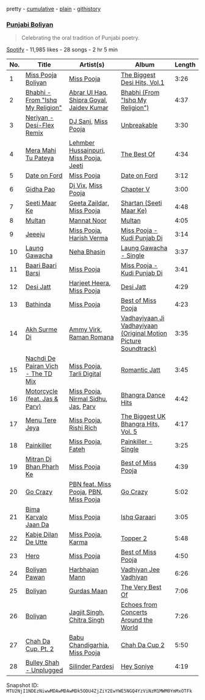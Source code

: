pretty - [cumulative](/playlists/cumulative/37i9dQZF1DWYvgG8eEwPaP.md) - [plain](/playlists/plain/37i9dQZF1DWYvgG8eEwPaP) - [githistory](https://github.githistory.xyz/mackorone/spotify-playlist-archive/blob/main/playlists/plain/37i9dQZF1DWYvgG8eEwPaP)

### [Punjabi Boliyan](https://open.spotify.com/playlist/37i9dQZF1DWYvgG8eEwPaP)

> Celebrating the oral tradition of Punjabi poetry.

[Spotify](https://open.spotify.com/user/spotify) - 11,985 likes - 28 songs - 2 hr 5 min

| No. | Title | Artist(s) | Album | Length |
|---|---|---|---|---|
| 1 | [Miss Pooja Boliyan](https://open.spotify.com/track/5WBWieyRiaNL3c8hJe9o0m) | [Miss Pooja](https://open.spotify.com/artist/0DyXyd0D6fMUsuD6yONANx) | [The Biggest Desi Hits, Vol.1](https://open.spotify.com/album/4sLPyGhZ7aSuX5o7NJEdmy) | 3:26 |
| 2 | [Bhabhi \- From "Ishq My Religion"](https://open.spotify.com/track/1scZ5UKdbOv8XBtVH7c43V) | [Abrar Ul Haq](https://open.spotify.com/artist/5Z1MqXZgG3ooTyK3oqQVpw), [Shipra Goyal](https://open.spotify.com/artist/7gOZcXPfLtLbFgUyHGV7cZ), [Jaidev Kumar](https://open.spotify.com/artist/3jFf4UnboFrqsHZA8qBkH8) | [Bhabhi \(From "Ishq My Religion"\)](https://open.spotify.com/album/3PSh4IapNx8UAzagdJ8UYT) | 4:37 |
| 3 | [Neriyan \- Desi\-Flex Remix](https://open.spotify.com/track/2qeOC4INMJQTGTxBxOH8Li) | [DJ Sanj](https://open.spotify.com/artist/1kfqHPfj8yygKGMD3NrDE5), [Miss Pooja](https://open.spotify.com/artist/0DyXyd0D6fMUsuD6yONANx) | [Unbreakable](https://open.spotify.com/album/0iMtL5czlwziTmdnEe7v2A) | 3:30 |
| 4 | [Mera Mahi Tu Pateya](https://open.spotify.com/track/7LfMSGFnFIsEXl0qrCOns9) | [Lehmber Hussainpuri](https://open.spotify.com/artist/7w4cOzDZ5rfomlKHfunmbV), [Miss Pooja](https://open.spotify.com/artist/0DyXyd0D6fMUsuD6yONANx), [Jeeti](https://open.spotify.com/artist/0yqLAqvEr9ZXO4faQUObL9) | [The Best Of](https://open.spotify.com/album/4qQpcuOPa0gf9u5FMfmCSe) | 4:34 |
| 5 | [Date on Ford](https://open.spotify.com/track/3vpVc8rECvMxRZfeeYH41k) | [Miss Pooja](https://open.spotify.com/artist/0DyXyd0D6fMUsuD6yONANx) | [Date on Ford](https://open.spotify.com/album/10HZwOxWii41Fz0eNgetaW) | 3:12 |
| 6 | [Gidha Pao](https://open.spotify.com/track/1BkrWeaFsiMEoe00xoMPHc) | [Dj Vix](https://open.spotify.com/artist/5C2hod2OHi2TpmWG4XNQjS), [Miss Pooja](https://open.spotify.com/artist/0DyXyd0D6fMUsuD6yONANx) | [Chapter V](https://open.spotify.com/album/29rY1iTeNob4RkzjILu5gA) | 3:00 |
| 7 | [Seeti Maar Ke](https://open.spotify.com/track/5NiLpcsWJnKqftntyvyyEV) | [Geeta Zaildar](https://open.spotify.com/artist/78rdC4FvVaOJmEgfjlUi4a), [Miss Pooja](https://open.spotify.com/artist/0DyXyd0D6fMUsuD6yONANx) | [Shartan \(Seeti Maar Ke\)](https://open.spotify.com/album/0D6ZUI004iUbOCzeOPDWX6) | 4:48 |
| 8 | [Multan](https://open.spotify.com/track/2Qr6caRtWpQitY0t7qjsxi) | [Mannat Noor](https://open.spotify.com/artist/0TxBLummgAxRkxn21HrLDp) | [Multan](https://open.spotify.com/album/0QQwhLBFDqjzMiWYcQaiNi) | 4:05 |
| 9 | [Jeeeju](https://open.spotify.com/track/2HuNp9hrtekl32F5YGgoB0) | [Miss Pooja](https://open.spotify.com/artist/0DyXyd0D6fMUsuD6yONANx), [Harish Verma](https://open.spotify.com/artist/6JfYDFQWMlAMizvlVIMdFX) | [Miss Pooja \- Kudi Punjab Di](https://open.spotify.com/album/5MV1TtROzY1r75MunvHdeY) | 3:14 |
| 10 | [Laung Gawacha](https://open.spotify.com/track/7mgGEXpbBMCOHgIUqdfARm) | [Neha Bhasin](https://open.spotify.com/artist/4E5oyNFcB3uXLkLdjYmP9Z) | [Laung Gawacha \- Single](https://open.spotify.com/album/1mO4qPhqz1SPVTgvHve7ak) | 3:37 |
| 11 | [Baari Baari Barsi](https://open.spotify.com/track/2xCdRazgyBUYtPtEaxrFw3) | [Miss Pooja](https://open.spotify.com/artist/0DyXyd0D6fMUsuD6yONANx) | [Miss Pooja \- Kudi Punjab Di](https://open.spotify.com/album/5MV1TtROzY1r75MunvHdeY) | 3:41 |
| 12 | [Desi Jatt](https://open.spotify.com/track/5xC73xyQ9Wiyn7IphIepjQ) | [Harjeet Heera](https://open.spotify.com/artist/4ij4nj6ZPn7T4FFE9knGCI), [Miss Pooja](https://open.spotify.com/artist/0DyXyd0D6fMUsuD6yONANx) | [Desi Jatt](https://open.spotify.com/album/7f8hL1HTI0j1J5DrAObD4v) | 4:29 |
| 13 | [Bathinda](https://open.spotify.com/track/3PXMOjduIIgqtEKCa9JEML) | [Miss Pooja](https://open.spotify.com/artist/0DyXyd0D6fMUsuD6yONANx) | [Best of Miss Pooja](https://open.spotify.com/album/7KOSz005q6xlD4bfCKcSw0) | 4:23 |
| 14 | [Akh Surme Di](https://open.spotify.com/track/0CQfzve7uGmOSWjAsQSZSe) | [Ammy Virk](https://open.spotify.com/artist/2RlWC7XKizSOsZ8F3uGi59), [Raman Romana](https://open.spotify.com/artist/7mJ4nj92W37kxFUmTZXpbv) | [Vadhayiyaan Ji Vadhayiyaan \(Original Motion Picture Soundtrack\)](https://open.spotify.com/album/200xbCAhb4tXcR8UWOkz8p) | 3:35 |
| 15 | [Nachdi De Pairan Vich \- The TD Mix](https://open.spotify.com/track/37Jyck288MWxC42kimJTf7) | [Miss Pooja](https://open.spotify.com/artist/0DyXyd0D6fMUsuD6yONANx), [Tarli Digital](https://open.spotify.com/artist/3HnnQuxIRLSc69XMDesEbr) | [Romantic Jatt](https://open.spotify.com/album/0AWuL0QXKaLRjh0WwndvgL) | 3:45 |
| 16 | [Motorcycle \(feat\. Jas & Parv\)](https://open.spotify.com/track/3FCM9ml9B68NohWFkHTBBC) | [Miss Pooja](https://open.spotify.com/artist/0DyXyd0D6fMUsuD6yONANx), [Nirmal Sidhu](https://open.spotify.com/artist/5WhL0sP8YGFIVZmbSVZsMD), [Jas](https://open.spotify.com/artist/5KuD9S59fTMTIaDRDIFme2), [Parv](https://open.spotify.com/artist/71j4xwlyEnBQ92JgCXJe2i) | [Bhangra Dance Hits](https://open.spotify.com/album/1ZQKNF5ON8Ihz1YWgXF7QK) | 4:42 |
| 17 | [Menu Tere Jeya](https://open.spotify.com/track/7oojiUzsQZz52EC36joBzT) | [Miss Pooja](https://open.spotify.com/artist/0DyXyd0D6fMUsuD6yONANx), [Rishi Rich](https://open.spotify.com/artist/2DpITTpb4v5SQtB3iA4A44) | [The Biggest UK Bhangra Hits, Vol\. 5](https://open.spotify.com/album/3cQ7UsnZzJI9NY2FLi8Dr8) | 4:17 |
| 18 | [Painkiller](https://open.spotify.com/track/2a7Mun0qIv8Xr0raXZwAP7) | [Miss Pooja](https://open.spotify.com/artist/0DyXyd0D6fMUsuD6yONANx), [Fateh](https://open.spotify.com/artist/1t44XSPiW7z8PebleCo7uP) | [Painkiller \- Single](https://open.spotify.com/album/5xnkPSxaEFhsc2pu019e66) | 3:25 |
| 19 | [Mitran Di Bhan Pharh Ke](https://open.spotify.com/track/6ZTlIOLbOEX8Pp1A4DQyXA) | [Miss Pooja](https://open.spotify.com/artist/0DyXyd0D6fMUsuD6yONANx) | [Best of Miss Pooja](https://open.spotify.com/album/7KOSz005q6xlD4bfCKcSw0) | 4:39 |
| 20 | [Go Crazy](https://open.spotify.com/track/2UWwYNUvpSUt9TswL2PnoP) | [PBN feat\. Miss Pooja](https://open.spotify.com/artist/6S8WjXM62zxBkAmNDNf8c2), [PBN](https://open.spotify.com/artist/0VzfZ6oTUwavynHoN4Uuxf), [Miss Pooja](https://open.spotify.com/artist/0DyXyd0D6fMUsuD6yONANx) | [Go Crazy](https://open.spotify.com/album/5f2JoCISsqCwYbU5jA3JNR) | 5:02 |
| 21 | [Bima Karvalo Jaan Da](https://open.spotify.com/track/3551XCfyJxPxF8CJOpMr1x) | [Miss Pooja](https://open.spotify.com/artist/0DyXyd0D6fMUsuD6yONANx) | [Ishq Garaari](https://open.spotify.com/album/4BLtAkUxm6i28Nfmy9MKzs) | 3:05 |
| 22 | [Kabje Dilan De Utte](https://open.spotify.com/track/0oCs10Oiv3cYIWJroRX8b5) | [Miss Pooja](https://open.spotify.com/artist/0DyXyd0D6fMUsuD6yONANx), [Karma](https://open.spotify.com/artist/4Ob3TujwOSI66XNXNnRFgo) | [Topper 2](https://open.spotify.com/album/5WdMXD6hfOtFXkqv2gdnW3) | 5:48 |
| 23 | [Hero](https://open.spotify.com/track/4rSS0Kijdp54ZKIu3mnVhx) | [Miss Pooja](https://open.spotify.com/artist/0DyXyd0D6fMUsuD6yONANx) | [Best of Miss Pooja](https://open.spotify.com/album/7KOSz005q6xlD4bfCKcSw0) | 4:50 |
| 24 | [Boliyan Pawan](https://open.spotify.com/track/4kubMMoSAEH8bV6UW0cb6W) | [Harbhajan Mann](https://open.spotify.com/artist/6NhiWVGtq25QmacOUbTXKf) | [Vadhiyan Jee Vadhiyan](https://open.spotify.com/album/2EWn5S5AWvWycIdT5i58FM) | 6:26 |
| 25 | [Boliyan](https://open.spotify.com/track/5FEeDDrfetiUrWDTT6pI1K) | [Gurdas Maan](https://open.spotify.com/artist/3ttzOzBpRWRBzhn6thqhdT) | [The Very Best Of](https://open.spotify.com/album/3OyG3px0xOAfvJ5pG2XlZm) | 7:06 |
| 26 | [Boliyan](https://open.spotify.com/track/07lOAKy8MyhUrwUgti4R4l) | [Jagjit Singh](https://open.spotify.com/artist/2ijWbN5KykTYiBoVmhzCTU), [Chitra Singh](https://open.spotify.com/artist/6pDga1iElP4dCa4S5bYvoo) | [Echoes from Concerts Around the World](https://open.spotify.com/album/6H41S3gR08WIQ8bT33SqoH) | 7:26 |
| 27 | [Chah Da Cup, Pt\. 2](https://open.spotify.com/track/0FfqoDtNVC7pSoyVz9MvaL) | [Babu Chandigarhia](https://open.spotify.com/artist/2chDSHehyzR81P7jIxq2nB), [Miss Pooja](https://open.spotify.com/artist/0DyXyd0D6fMUsuD6yONANx) | [Chah Da Cup 2](https://open.spotify.com/album/23iXMTjeU5SFld7PiX3Nnd) | 5:50 |
| 28 | [Bulley Shah \- Unplugged](https://open.spotify.com/track/4BlL9VYXAYuXc1vNpz6Dc6) | [Silinder Pardesi](https://open.spotify.com/artist/7DAQ0MYm1LQ00GbF7OrtZO) | [Hey Soniye](https://open.spotify.com/album/5A7GfTsFQTO3yiOeJUC9HP) | 4:19 |

Snapshot ID: `MTU2NjI1NDEzNiwwMDAwMDAwMDk5ODU4ZjZiY2EwYWE5NGQ4YzViNzM1MWM0YmMxOTFk`

